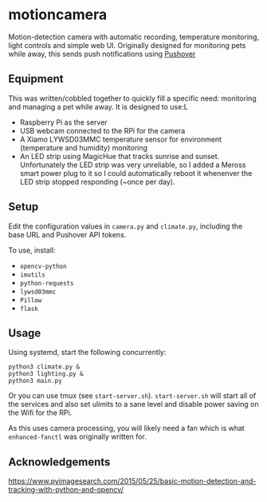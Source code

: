 # motioncamera
Motion-detection camera with automatic recording, temperature monitoring, light controls and simple web UI. Originally designed for monitoring pets while away, this sends push notifications using [Pushover](https://pushover.net)

## Equipment
This was written/cobbled together to quickly fill a specific need: monitoring and managing a pet while away. It is designed to use:L
 - Raspberry Pi as the server
 - USB webcam connected to the RPi for the camera
 - A Xiamo LYWSD03MMC temperature sensor for environment (temperature and humidity) monitoring
 - An LED strip using MagicHue that tracks sunrise and sunset. Unfortunately the LED strip was very unreliable, so I added a Meross smart power plug to it so I could automatically reboot it whenenver the LED strip stopped responding (~once per day).

## Setup
Edit the configuration values in `camera.py` and `climate.py`, including the base URL and Pushover API tokens.

To use, install:
 - `opencv-python`
 - `imutils`
 - `python-requests`
 - `lywsd03mmc`
 - `Pillow`
 - `flask`

## Usage
Using systemd, start the following concurrently:
```
python3 climate.py &
python3 lighting.py &
python3 main.py
```

Or you can use tmux (see `start-server.sh`). `start-server.sh` will start all of the services and also set ulimits to a sane level and disable power saving on the Wifi for the RPi.

As this uses camera processing, you will likely need a fan which is what `enhanced-fanctl` was originally written for.

## Acknowledgements
https://www.pyimagesearch.com/2015/05/25/basic-motion-detection-and-tracking-with-python-and-opencv/
